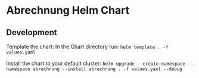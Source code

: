 # Abrechnung Helm Chart

## Development

Template the chart: In the Chart directory run:
`helm template . -f values.yaml`

Install the chart to your default cluster:
`helm upgrade --create-namespace --namespace abrechnung --install abrechnung . -f values.yaml --debug`